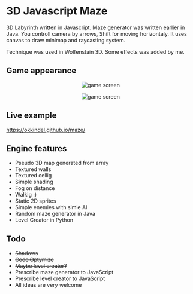 # 3D Javascript Maze

3D Labyrinth written in Javascript. Maze generator was written earlier in Java. You controll camera by arrows, Shift for moving horizontaly. It uses canvas to draw minimap and raycasting system.

Technique was used in Wolfenstain 3D. Some effects was added by me.

## Game appearance

<p align="center"><img title="game screen" src="https://github.com/okkindel/Labirynth/blob/master/src/assets/screens/screen.png?raw=true"></p>

<p align="center"><img title="game screen" src="https://github.com/okkindel/Labirynth/blob/master/src/assets/screens/screen2.png?raw=true"></p>

## Live example

https://okkindel.github.io/maze/

## Engine features

* Pseudo 3D map generated from array
* Textured walls
* Textured cellig
* Simple shading
* Fog on distance
* Walkig :)
* Static 2D sprites
* Simple enemies with simle AI
* Random maze generator in Java
* Level Creator in Python

## Todo

* ~~Shadows~~
* ~~Code Optymize~~
* ~~Maybe level creator?~~
* Prescribe maze generator to JavaScript
* Prescribe level creator to JavaScript
* All ideas are very welcome